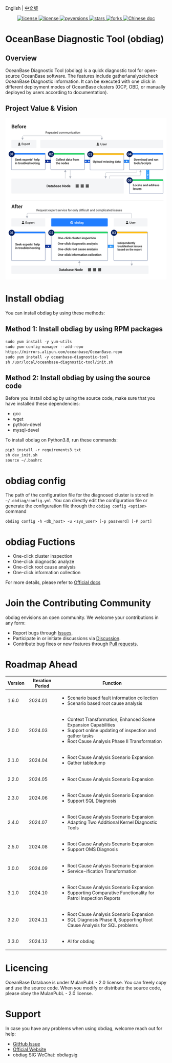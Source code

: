 English | [中文版](README-CN.md)

<p align="center">
    <a href="https://github.com/oceanbase/oceanbase-diagnostic-tool/blob/master/LICENSE">
        <img alt="license" src="https://img.shields.io/badge/license-MulanPubL--2.0-blue" />
    </a>
    <a href="https://github.com/oceanbase/oceanbase-diagnostic-tool/releases/latest">
        <img alt="license" src="https://img.shields.io/badge/dynamic/json?color=blue&label=release&query=tag_name&url=https%3A%2F%2Fapi.github.com%2Frepos%2Foceanbase%2Foceanbase-diagnostic-tool%2Freleases%2Flatest" />
    </a>
    <a href="https://img.shields.io/badge/python%20-3.8.0%2B-blue.svg">
        <img alt="pyversions" src="https://img.shields.io/badge/python%20-3.8.0%2B-blue.svg" />
    </a>
    <a href="https://github.com/oceanbase/oceanbase-diagnostic-tool">
        <img alt="stars" src="https://img.shields.io/badge/dynamic/json?color=blue&label=stars&query=stargazers_count&url=https%3A%2F%2Fapi.github.com%2Frepos%2Foceanbase%2Foceanbase-diagnostic-tool" />
    </a>
    <a href="https://github.com/oceanbase/oceanbase-diagnostic-tool">
        <img alt="forks" src="https://img.shields.io/badge/dynamic/json?color=blue&label=forks&query=forks&url=https%3A%2F%2Fapi.github.com%2Frepos%2Foceanbase%2Foceanbase-diagnostic-tool" />
    </a>
    <a href="https://www.oceanbase.com/docs/obdiag-cn">
        <img alt="Chinese doc" src="https://img.shields.io/badge/文档-简体中文-blue" />
    </a>
</p>

# OceanBase Diagnostic Tool (obdiag)

## Overview
OceanBase Diagnostic Tool (obdiag) is a quick diagnostic tool for open-source OceanBase software. The features include gather\analyze\check OceanBase Diagnostic information. It can be executed with one click in different deployment modes of OceanBase clusters (OCP, OBD, or manually deployed by users according to documentation).

## Project Value & Vision
![Project Value](./images/obdiag_en.png)

# Install obdiag
You can install obdiag by using these methods:

## Method 1: Install obdiag by using RPM packages
```shell script
sudo yum install -y yum-utils
sudo yum-config-manager --add-repo https://mirrors.aliyun.com/oceanbase/OceanBase.repo
sudo yum install -y oceanbase-diagnostic-tool
sh /usr/local/oceanbase-diagnostic-tool/init.sh
```

## Method 2: Install obdiag by using the source code

Before you install obdiag by using the source code, make sure that you have installed these dependencies:

- gcc
- wget
- python-devel
- mysql-devel

To install obdiag on Python3.8, run these commands:

```shell
pip3 install -r requirements3.txt
sh dev_init.sh
source ~/.bashrc
```

# obdiag config
The path of the configuration file for the diagnosed cluster is stored in `~/.obdiag/config.yml` .You can directly edit the configuration file or generate the configuration file through the `obdiag config <option>` command
```shell script
obdiag config -h <db_host> -u <sys_user> [-p password] [-P port]
```

# obdiag Fuctions
- One-click cluster inspection
- One-click diagnostic analyze
- One-click root cause analysis
- One-click information collection

For more details, please refer to [Official docs](https://www.oceanbase.com/docs/obdiag-cn)

# Join the Contributing Community

obdiag envisions an open community. We welcome your contributions in any form:

- Report bugs through [Issues](https://github.com/oceanbase/oceanbase-diagnostic-tool/issues).
- Participate in or initiate discussions via [Discussion](https://github.com/oceanbase/oceanbase-diagnostic-tool/discussions).
- Contribute bug fixes or new features through [Pull requests](https://github.com/oceanbase/oceanbase-diagnostic-tool/pulls).



# Roadmap Ahead

| Version | Iteration Period | Function | 
|---------|---------------|---------|
|1.6.0| 2024.01| <ul><li> Scenario based fault information collection </li><li> Scenario based root cause analysis </li></ul> |
|2.0.0|2024.03| <ul><li> Context Transformation, Enhanced Scene Expansion Capabilities</li><li> Support online updating of inspection and gather tasks </li><li>Root Cause Analysis Phase II Transformation </li></ul>|
|2.1.0|2024.04| <ul><li> Root Cause Analysis Scenario Expansion </li><li> Gather tabledump </li></ul>|
|2.2.0|2024.05| <ul><li> Root Cause Analysis Scenario Expansion </li></ul>|
|2.3.0|2024.06| <ul><li> Root Cause Analysis Scenario Expansion </li><li> Support SQL Diagnosis </li></ul>|
|2.4.0|2024.07| <ul><li> Root Cause Analysis Scenario Expansion </li><li> Adapting Two Additional Kernel Diagnostic Tools </li></ul>|
|2.5.0|2024.08| <ul><li> Root Cause Analysis Scenario Expansion </li><li> Support OMS Diagnosis </li></ul>|
|3.0.0|2024.09| <ul><li> Root Cause Analysis Scenario Expansion </li><li> Service-ification Transformation </li></ul>|
|3.1.0|2024.10| <ul><li> Root Cause Analysis Scenario Expansion </li><li> Supporting Comparative Functionality for Patrol Inspection Reports </li></ul>|
|3.2.0|2024.11| <ul><li> Root Cause Analysis Scenario Expansion </li><li> SQL Diagnosis Phase II, Supporting Root Cause Analysis for SQL problems </li></ul>|
|3.3.0|2024.12| <ul><li> AI for obdiag </li></ul>|

# Licencing
OceanBase Database is under MulanPubL - 2.0 license. You can freely copy and use the source code. When you modify or
distribute the source code, please obey the MulanPubL - 2.0 license.

# Support

In case you have any problems when using obdiag, welcome reach out for help:

- [GitHub Issue](https://github.com/oceanbase/oceanbase-diagnostic-tool/issues)
- [Official Website](https://www.oceanbase.com/docs/obdiag-cn)
- obdiag SIG WeChat: obdiagsig

